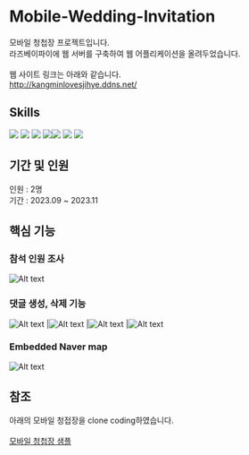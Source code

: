 # Mobile-Wedding-Invitation
모바일 청첩장 프로젝트입니다.</br>
라즈베이파이에 웹 서버를 구축하여 웹 어플리케이션을 올려두었습니다.</br></br>
웹 사이트 링크는 아래와 같습니다.
</br>
http://kangminlovesjihye.ddns.net/
</br>

## Skills

<img src="https://img.shields.io/badge/html5-E34F26?style=for-the-badge&logo=html5&logoColor=white">
<img src="https://img.shields.io/badge/css-1572B6?style=for-the-badge&logo=css3&logoColor=white"> 
  <img src="https://img.shields.io/badge/javascript-F7DF1E?style=for-the-badge&logo=javascript&logoColor=black"> <img src="https://img.shields.io/badge/mariaDB-003545?style=for-the-badge&logo=mariaDB&logoColor=white"><img src="https://img.shields.io/badge/springboot-6DB33F?style=for-the-badge&logo=springboot&logoColor=white"> <img src="https://img.shields.io/badge/java-007396?style=for-the-badge&logo=java&logoColor=white"> <img src="https://img.shields.io/badge/gradle-02303A?style=for-the-badge&logo=gradle&logoColor=white">

## 기간 및 인원

인원 : 2명</br>
기간 : 2023.09 ~ 2023.11</br>

## 핵심 기능

### 참석 인원 조사
![Alt text](image.png)
### 댓글 생성, 삭제 기능
![Alt text](image-2.png) |![Alt text](image-3.png) |![Alt text](image-4.png) |![Alt text](image-5.png)
### Embedded Naver map
![Alt text](image-1.png)

## 참조

  아래의 모바일 청접장을 clone coding하였습니다.</br></br>
[모바일 청첩장 샘플](https://mcard.fromtoday.co.kr/w/hDYCXc/)

  